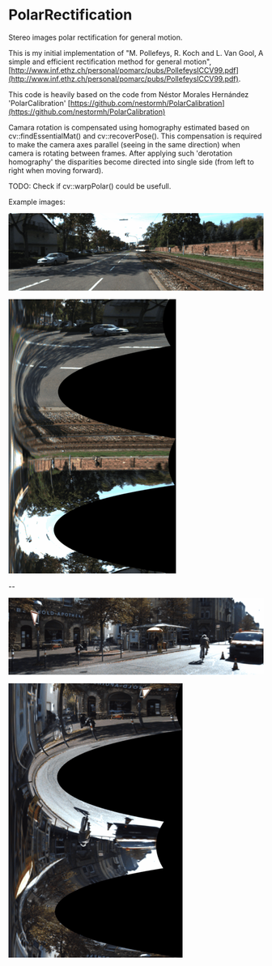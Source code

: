# PolarRectification

Stereo images polar rectification for general motion.



This is my initial implementation of "M. Pollefeys, R. Koch and L. Van Gool, A simple and efficient rectification method for general motion", 
[http://www.inf.ethz.ch/personal/pomarc/pubs/PollefeysICCV99.pdf](http://www.inf.ethz.ch/personal/pomarc/pubs/PollefeysICCV99.pdf).

 This code is heavily based on the code from Néstor Morales Hernández 'PolarCalibration' 
 [https://github.com/nestormh/PolarCalibration](https://github.com/nestormh/PolarCalibration)


Camara rotation is compensated using homography estimated based on cv::findEssentialMat() and cv::recoverPose().
This compensation is required to make the camera axes parallel (seeing in the same direction) when camera is rotating between frames.
After applying such 'derotation homography' the disparities become directed into single side (from left to right when moving forward).

TODO: Check if cv::warpPolar() could be usefull.


Example images:

![test-images/2011_09_26_drive_0001_sync-63-64/2011_09_26_drive_0001_sync-63-64.gif](test-images/2011_09_26_drive_0001_sync-63-64/2011_09_26_drive_0001_sync-63-64.gif)

![test-images/2011_09_26_drive_0001_sync-63-64/2011_09_26_drive_0001_sync-63-64-polar.gif](test-images/2011_09_26_drive_0001_sync-63-64/2011_09_26_drive_0001_sync-63-64-polar.gif)


--

![test-images/2011_09_26_drive_0005_sync-83-84/2011_09_26_drive_0005_sync-83-84.gif](test-images/2011_09_26_drive_0005_sync-83-84/2011_09_26_drive_0005_sync-83-84.gif)

![test-images/2011_09_26_drive_0005_sync-83-84/2011_09_26_drive_0005_sync-83-84-polar.gif](test-images/2011_09_26_drive_0005_sync-83-84/2011_09_26_drive_0005_sync-83-84-polar.gif)


